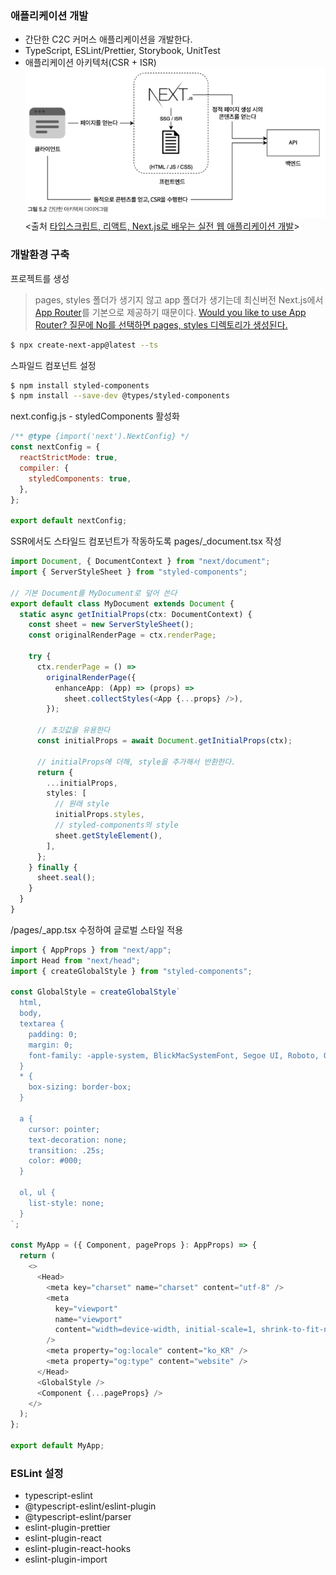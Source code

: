 ### 애플리케이션 개발

- 간단한 C2C 커머스 애플리케이션을 개발한다.
- TypeScript, ESLint/Prettier, Storybook, UnitTest
- 애플리케이션 아키텍처(CSR + ISR)
  ![Alt text](image-4.png)
  <출처 [타입스크립트, 리액트, Next.js로 배우는 실전 웹 애플리케이션 개발](https://ebook-product.kyobobook.co.kr/dig/epd/ebook/E000005424419)>

### 개발환경 구축

프로젝트를 생성

> pages, styles 폴더가 생기지 않고 app 폴더가 생기는데 최신버전 Next.js에서 [App Router](https://nextjs.org/docs/app/building-your-application/routing)를 기본으로 제공하기 때문이다. [Would you like to use App Router? 질문에 No를 선택하면 pages, styles 디렉토리가 생성된다.](https://stackoverflow.com/questions/76318569/creating-a-next-js-app-in-vs-code-does-not-have-pages-or-styles-folder)

```bash
$ npx create-next-app@latest --ts
```

스파일드 컴포넌트 설정

```bash
$ npm install styled-components
$ npm install --save-dev @types/styled-components
```

next.config.js - styledComponents 활성화

```js
/** @type {import('next').NextConfig} */
const nextConfig = {
  reactStrictMode: true,
  compiler: {
    styledComponents: true,
  },
};

export default nextConfig;
```

SSR에서도 스타일드 컴포넌트가 작동하도록 pages/\_document.tsx 작성

```typescript
import Document, { DocumentContext } from "next/document";
import { ServerStyleSheet } from "styled-components";

// 기본 Document를 MyDocument로 덮어 쓴다
export default class MyDocument extends Document {
  static async getInitialProps(ctx: DocumentContext) {
    const sheet = new ServerStyleSheet();
    const originalRenderPage = ctx.renderPage;

    try {
      ctx.renderPage = () =>
        originalRenderPage({
          enhanceApp: (App) => (props) =>
            sheet.collectStyles(<App {...props} />),
        });

      // 초깃값을 유용한다
      const initialProps = await Document.getInitialProps(ctx);

      // initialProps에 더해, style을 추가해서 반환한다.
      return {
        ...initialProps,
        styles: [
          // 원래 style
          initialProps.styles,
          // styled-components의 style
          sheet.getStyleElement(),
        ],
      };
    } finally {
      sheet.seal();
    }
  }
}
```

/pages/\_app.tsx 수정하여 글로벌 스타일 적용

```typescript
import { AppProps } from "next/app";
import Head from "next/head";
import { createGlobalStyle } from "styled-components";

const GlobalStyle = createGlobalStyle`
  html,
  body,
  textarea {
    padding: 0;
    margin: 0;
    font-family: -apple-system, BlickMacSystemFont, Segoe UI, Roboto, Oxygen, Ubuntu, Cantarell, Fira Sans, Droid Sans, Helvetica Neue, sans-serif;
  }
  * {
    box-sizing: border-box;
  }

  a { 
    cursor: pointer;
    text-decoration: none;
    transition: .25s;
    color: #000;
  }

  ol, ul {
    list-style: none;
  }
`;

const MyApp = ({ Component, pageProps }: AppProps) => {
  return (
    <>
      <Head>
        <meta key="charset" name="charset" content="utf-8" />
        <meta
          key="viewport"
          name="viewport"
          content="width=device-width, initial-scale=1, shrink-to-fit-no, maximum-scale=5"
        />
        <meta property="og:locale" content="ko_KR" />
        <meta property="og:type" content="website" />
      </Head>
      <GlobalStyle />
      <Component {...pageProps} />
    </>
  );
};

export default MyApp;
```

### ESLint 설정

- typescript-eslint
- @typescript-eslint/eslint-plugin
- @typescript-eslint/parser
- eslint-plugin-prettier
- eslint-plugin-react
- eslint-plugin-react-hooks
- eslint-plugin-import
